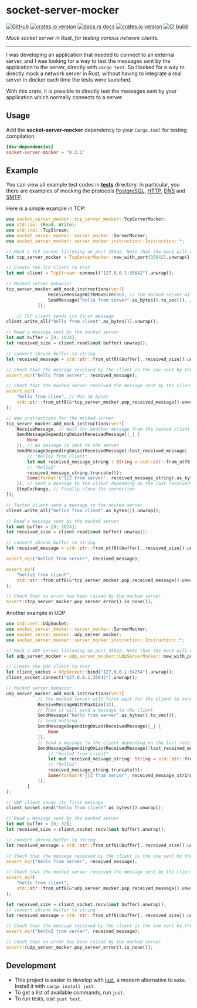 # socket-server-mocker

[![GitHub](https://img.shields.io/badge/github-thomasarmel/socket--server--mocker-8da0cb?logo=github)](https://github.com/thomasarmel/socket-server-mocker)
[![crates.io version](https://img.shields.io/crates/v/socket-server-mocker.svg)](https://crates.io/crates/socket-server-mocker)
[![docs.rs docs](https://docs.rs/socket-server-mocker/badge.svg)](https://docs.rs/socket-server-mocker)
[![crates.io version](https://img.shields.io/crates/l/socket-server-mocker.svg)](https://github.com/thomasarmel/socket-server-mocker/blob/main/LICENSE)
[![CI build](https://github.com/thomasarmel/socket-server-mocker/actions/workflows/rust.yml/badge.svg)](https://github.com/thomasarmel/socket-server-mocker/actions)

_Mock socket server in Rust, for testing various network clients._

***

I was developing an application that needed to connect to an external server, and I was looking for a way to test the messages sent by the application to the server, directly with `cargo test`. So I looked for a way to directly mock a network server in Rust, without having to integrate a real server in docker each time the tests were launched.

With this crate, it is possible to directly test the messages sent by your application which normally connects to a server.


## Usage

Add the **socket-server-mocker** dependency to your `Cargo.toml` for testing compilation:

```toml
[dev-dependencies]
socket-server-mocker = "0.2.1"
```

## Example

You can view all example test codes in **[tests](./tests)** directory.
In particular, you there are examples of mocking the protocols [PostgreSQL](tests/postgres_mock.rs), [HTTP](tests/http_reqwest_api_mock.rs), [DNS](./tests/dns_mock.rs) and [SMTP](./tests/smtp_mock.rs).

Here is a simple example in TCP:

```rust
use socket_server_mocker::tcp_server_mocker::TcpServerMocker;
use std::io::{Read, Write};
use std::net::TcpStream;
use socket_server_mocker::server_mocker::ServerMocker;
use socket_server_mocker::server_mocker_instruction::Instruction::*;

// Mock a TCP server listening on port 35642. Note that the mock will only listen on the local interface.
let tcp_server_mocker = TcpServerMocker::new_with_port(35642).unwrap();

// Create the TCP client to test
let mut client = TcpStream::connect("127.0.0.1:35642").unwrap();

// Mocked server behavior
tcp_server_mocker.add_mock_instructions(vec![
                ReceiveMessageWithMaxSize(16), // The mocked server will first wait for the client to send a message
                SendMessage("hello from server".as_bytes().to_vec()), // Then it will send a message to the client
            ]);

    // TCP client sends its first message
client.write_all("hello from client".as_bytes()).unwrap();

// Read a message sent by the mocked server
let mut buffer = [0; 1024];
let received_size = client.read(&mut buffer).unwrap();

// convert shrunk buffer to string
let received_message = std::str::from_utf8(&buffer[..received_size]).unwrap();

// Check that the message received by the client is the one sent by the mocked server
assert_eq!("hello from server", received_message);

// Check that the mocked server received the message sent by the client
assert_eq!(
    "hello from clien", // Max 16 bytes
    std::str::from_utf8(&*tcp_server_mocker.pop_received_message().unwrap()).unwrap()
);

// New instructions for the mocked server
tcp_server_mocker.add_mock_instructions(vec![
    ReceiveMessage, // Wait for another message from the tested client
    SendMessageDependingOnLastReceivedMessage(|_| {
        None
    }), // No message is sent to the server
    SendMessageDependingOnLastReceivedMessage(|last_received_message| {
        // "hello2 from client"
        let mut received_message_string : String = std::str::from_utf8(&last_received_message.unwrap()).unwrap().to_string();
        // "hello2"
        received_message_string.truncate(5);
        Some(format!("{}2 from server", received_message_string).as_bytes().to_vec())
    }), // Send a message to the client depending on the last received message by the mocked server
    StopExchange, // Finally close the connection
]);

// Tested client send a message to the mocked server
client.write_all("hello2 from client".as_bytes()).unwrap();

// Read a message sent by the mocked server
let mut buffer = [0; 1024];
let received_size = client.read(&mut buffer).unwrap();

// convert shrunk buffer to string
let received_message = std::str::from_utf8(&buffer[..received_size]).unwrap();

assert_eq!("hello2 from server", received_message);

assert_eq!(
    "hello2 from client",
    std::str::from_utf8(&*tcp_server_mocker.pop_received_message().unwrap()).unwrap()
);

// Check that no error has been raised by the mocked server
assert!(tcp_server_mocker.pop_server_error().is_none());
```

Another example in UDP:

```rust
use std::net::UdpSocket;
use socket_server_mocker::server_mocker::ServerMocker;
use socket_server_mocker::udp_server_mocker;
use socket_server_mocker::server_mocker_instruction::Instruction::*;

// Mock a UDP server listening on port 35642. Note that the mock will only listen on the local interface.
let udp_server_mocker = udp_server_mocker::UdpServerMocker::new_with_port(35642).unwrap();

// Create the UDP client to test
let client_socket = UdpSocket::bind("127.0.0.1:34254").unwrap();
client_socket.connect("127.0.0.1:35642").unwrap();

// Mocked server behavior
udp_server_mocker.add_mock_instructions(vec![
            // The mocked server will first wait for the client to send a message, with max size = 32 bytes
            ReceiveMessageWithMaxSize(32),
            // Then it will send a message to the client
            SendMessage("hello from server".as_bytes().to_vec()),
            // Send nothing
            SendMessageDependingOnLastReceivedMessage(|_| {
                None
            }),
            // Send a message to the client depending on the last received message by the mocked server
            SendMessageDependingOnLastReceivedMessage(|last_received_message| {
                // "hello2 from client"
                let mut received_message_string: String = std::str::from_utf8(&last_received_message.unwrap()).unwrap().to_string();
                // "hello2"
                received_message_string.truncate(5);
                Some(format!("{}2 from server", received_message_string).as_bytes().to_vec())
            }),
        ]
);

// UDP client sends its first message
client_socket.send("hello from client".as_bytes()).unwrap();

// Read a message sent by the mocked server
let mut buffer = [0; 32];
let received_size = client_socket.recv(&mut buffer).unwrap();

// convert shrunk buffer to string
let received_message = std::str::from_utf8(&buffer[..received_size]).unwrap();

// Check that the message received by the client is the one sent by the mocked server
assert_eq!("hello from server", received_message);

// Check that the mocked server received the message sent by the client
assert_eq!(
    "hello from client",
    std::str::from_utf8(&*udp_server_mocker.pop_received_message().unwrap()).unwrap()
);

let received_size = client_socket.recv(&mut buffer).unwrap();
// convert shrunk buffer to string
let received_message = std::str::from_utf8(&buffer[..received_size]).unwrap();

// Check that the message received by the client is the one sent by the mocked server
assert_eq!("hello2 from server", received_message);

// Check that no error has been raised by the mocked server
assert!(udp_server_mocker.pop_server_error().is_none());
```

## Development

* This project is easier to develop with [just](https://github.com/casey/just#readme), a modern alternative to `make`.
  Install it with `cargo install just`.
* To get a list of available commands, run `just`.
* To run tests, use `just test`.
